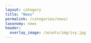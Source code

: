 ```yaml
---
layout: category
title: "News"
permalink: /categories/news/
taxonomy: news
header:
  overlay_image: /assets/img/ivy.jpg
---
```

